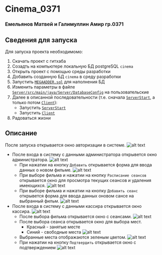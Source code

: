 # Cinema_0371

### Емельянов Матвей и Галимуллин Амир гр.0371

## Сведения для запуска
Для запуска проекта необходимомо:
1. Скачать проект с гитхаба
2. Созадть на компьютере локальную БД postgreSQL `cinema`
3. Открыть проект с помощью среды разработки
4. Добавить созданную БД `cinema` в среду разработки
5. Запустить [`MEGAADDER.sql`](./MEGAADDER.sql) для наполнения БД
6. Изменить параметры в файле [`Server/src/main/java/Server/DatabaseConfig`](./Server/src/main/java/Server/DatabaseConfig.java) 
на пользовательские
7. Далее в описанной последовательности (т.е. сначала [`ServerStart`][1], а только потом [`Client`][2]):
   * Запустить [`ServerStart`][1]
   * Запустить [`Client`][2]
8. Радоваться жизни

## Описание

После запуска открывается окно авторизации в системе.
![alt text](screens/1.png)

* После входа в систему с данными администратора открывется окно администратора.
![alt text](screens/2.png)
  * При нажатии на кнопку `Добавить` открывается форма для ввода данных о новом фильме.
  ![alt text](screens/2.1.png)
  * При выборе фильма и нажатии на кнопку `Расписание сеансов` открывается окно 
  для просмотра текущих сеансов и удаления имеющихся.
  ![alt text](screens/2.2.png)
  * При выборе фильма и нажатии на кнопку `Добавить сеанс` открывется форма 
  для ввода данных оновом сансе на выбранный фильм.
  ![alt text](screens/2.3.png)
* После входа в систему с данными кассира открывается окно кассира.
![alt text](screens/3.png)
  * После выбора фильма открывается окно с сеансами.
  ![alt text](screens/3.1.png)
  * После выбора сеанса открывается окно для выбора мест.
    * Красный - занятые месте
    * Синий - свободные места
  ![alt text](screens/3.2.png)
  * Выбранные места отображаются зеленым цветом.
  ![alt text](screens/3.3.png)
  * При нажатии на кнопку `Подтвердить` открывается окно с подтверждением
  ![alt text](screens/3.4.png)


[1]: ./Server/src/main/java/Server/ServerStart.java
[2]: ./Client/src/main/java/Client/Client.java